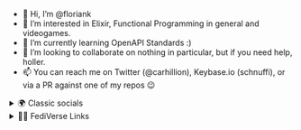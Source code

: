 - 👋 Hi, I’m @floriank
- 👀 I’m interested in Elixir, Functional Programming in general and videogames.
- 🌱 I’m currently learning OpenAPI Standards :)
- 💞️ I’m looking to collaborate on nothing in particular, but if you need help, holler.
- 📫 You can reach me on Twitter (@carhillion), Keybase.io (schnuffi), or via a PR against one of my repos :wink:

<!---
floriank/floriank is a ✨ special ✨ repository because its `README.md` (this file) appears on your GitHub profile.
You can click the Preview link to take a look at your changes.
--->

<details>
  <summary> 🌍 Classic socials </summary>
  <ul>
    <li><a rel="me" href="https://twitter.com/carhillion">Twitter</a></li>
    <li><a rel="me" href="https://linkedin.com/in/floriankraft">LinkedIn</a></li>
  </ul>
</details>

<details>
  <summary>🤜🤛 FediVerse Links</summary>
  <ul>
    <li><a rel="me" href="https://ruby.social/@floriank">@floriank@ruby.social</a></li>
    <li><a rel="me" href="https://techhub.social/@floriank">@floriank@techhub.social</a></li>
    <li><a rel="me" href="https://genserver.social/@floriank">@floriank@genserver.social</a></li>
  </ul>
</details>
